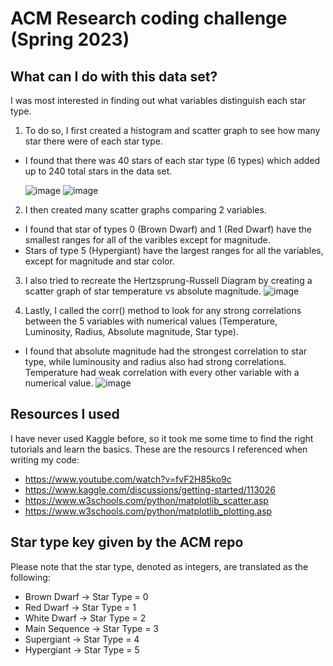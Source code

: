 # ACM Research coding challenge (Spring 2023)


## What can I do with this data set?

I was most interested in finding out what variables distinguish each star type. 

1) To do so, I first created a histogram and scatter graph to see how many star there were of each star type.
- I found that there was 40 stars of each star type (6 types) which added up to 240 total stars in the data set.

  ![image](https://user-images.githubusercontent.com/62407356/216208854-2ab50412-5305-4182-9300-99b87575b03c.png) ![image](https://user-images.githubusercontent.com/62407356/216208896-17dd8bb4-64e1-4508-a94d-a0e4c22b2277.png)


2) I then created many scatter graphs comparing 2 variables.
- I found that star of types 0 (Brown Dwarf) and 1 (Red Dwarf) have the smallest ranges for all of the varibles except for magnitude. 
- Stars of type 5 (Hypergiant) have the largest ranges for all the variables, except for magnitude and star color.

3) I also tried to recreate the Hertzsprung-Russell Diagram by creating a scatter graph of star temperature vs absolute magnitude.
![image](https://user-images.githubusercontent.com/62407356/216208819-05decafa-38bc-4817-b44d-c7b89e828f26.png)

4) Lastly, I called the corr() method to look for any strong correlations between the 5 variables with numerical values (Temperature, Luminosity, Radius, Absolute magnitude, Star type).
- I found that absolute magnitude had the strongest correlation to star type, while luminousity and radius also had strong correlations. Temperature had weak correlation with every other variable with a numerical value.
![image](https://user-images.githubusercontent.com/62407356/216208380-f94e31b1-b43d-4f9f-988c-f9f3ec34314a.png)


## Resources I used

I have never used Kaggle before, so it took me some time to find the right tutorials and learn the basics. These are the resourcs I referenced when writing my code:
- https://www.youtube.com/watch?v=fvF2H85ko9c
- https://www.kaggle.com/discussions/getting-started/113026
- https://www.w3schools.com/python/matplotlib_scatter.asp
- https://www.w3schools.com/python/matplotlib_plotting.asp


## Star type key given by the ACM repo

Please note that the star type, denoted as integers, are translated as the following:
- Brown Dwarf -> Star Type = 0
- Red Dwarf -> Star Type = 1
- White Dwarf -> Star Type = 2
- Main Sequence -> Star Type = 3
- Supergiant -> Star Type = 4
- Hypergiant -> Star Type = 5
